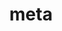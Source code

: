 ---
date:  ""
draft: false
title: "meta"
short: "meta"
thumb:
    image: "cover.jpg"
    anima: ""
    video: ""
layout: ""
weight: 8
lister: 1
format:
    media: "article"
    model: ""
    datum:
        data: ""
require:
    - prop: ""
      name: ""
      icon: ""
      desc: ""
metadata:
    index: false
    thumb: "cover.jpg"
    group: []
    author: ["Al Muhdil Karim"]
description: "Mengenal metadata terkait informasi yang dimuat oleh laman sekaligus proses indeks."
---